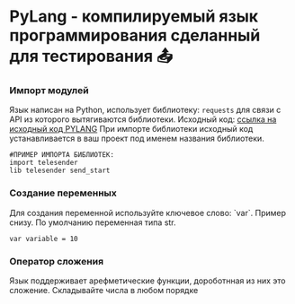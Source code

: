 # PyLang - компилируемый язык программирования сделанный для тестирования 📤
<h3>Импорт модулей</h3>

Язык написан на Python, использует библиотеку: `requests` для связи с API из которого вытягиваются библиотеки.
Исходный код: [ссылка на исходный код PYLANG](https://github.com/LILOBONdev/PyLang-Test/blob/main/souceCode.py)
При импорте библиотеки исходный код устанавливается в ваш проект под именем названия библиотеки.

```
#ПРИМЕР ИМПОРТА БИБЛИОТЕК:
import telesender
lib telesender send_start
```

<h3>Создание переменных</h3>
Для создания переменной используйте ключевое слово: `var`. Пример снизу. По умолчанию переменная типа str.

```
var variable = 10
```
<h3>Оператор сложения</h3>
Язык поддерживает арефметические функции, дороботнная из них это сложение. Складывайте числа в любом порядке
